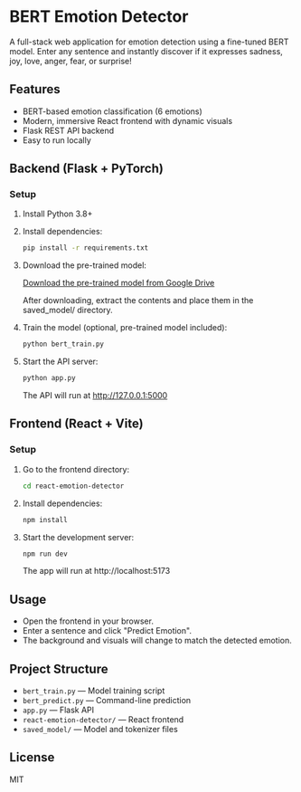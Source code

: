 # BERT Emotion Detector

A full-stack web application for emotion detection using a fine-tuned BERT model. Enter any sentence and instantly discover if it expresses sadness, joy, love, anger, fear, or surprise!

## Features
- BERT-based emotion classification (6 emotions)
- Modern, immersive React frontend with dynamic visuals
- Flask REST API backend
- Easy to run locally

## Backend (Flask + PyTorch)

### Setup
1. Install Python 3.8+
2. Install dependencies:
   ```bash
   pip install -r requirements.txt
   ```
3. Download the pre-trained model:

   [Download the pre-trained model from Google Drive](https://drive.google.com/file/d/1von36xmWwhaVcajE0UvMgqkDrmYrbYcT/view?usp=sharing)
   
   After downloading, extract the contents and place them in the saved_model/ directory.
   
4. Train the model (optional, pre-trained model included):
   ```bash
   python bert_train.py
   ```
5. Start the API server:
   ```bash
   python app.py
   ```
   The API will run at http://127.0.0.1:5000

## Frontend (React + Vite)

### Setup
1. Go to the frontend directory:
   ```bash
   cd react-emotion-detector
   ```
2. Install dependencies:
   ```bash
   npm install
   ```
3. Start the development server:
   ```bash
   npm run dev
   ```
   The app will run at http://localhost:5173

## Usage
- Open the frontend in your browser.
- Enter a sentence and click "Predict Emotion".
- The background and visuals will change to match the detected emotion.

## Project Structure
- `bert_train.py` — Model training script
- `bert_predict.py` — Command-line prediction
- `app.py` — Flask API
- `react-emotion-detector/` — React frontend
- `saved_model/` — Model and tokenizer files

## License
MIT
